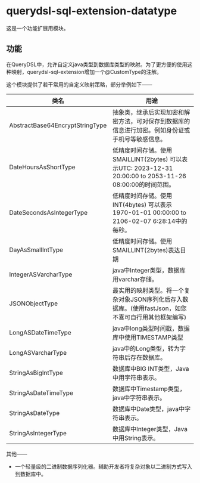 # querydsl-sql-extension-datatype



这是一个功能扩展用模块。

## 功能

在QueryDSL中，允许自定义java类型到数据库类型的映射。为了更方便的使用这种映射，querydsl-sql-extension增加一个@CustomType的注解。

这个模块提供了若干常用的自定义映射策略，部分举例如下——

| 类名                            | 用途                                                         |
| ------------------------------- | ------------------------------------------------------------ |
| AbstractBase64EncryptStringType | 抽象类，继承后实现加密和解密方法，可对保存到数据库的信息进行加密。例如身份证或手机号等敏感信息。 |
| DateHoursAsShortType            | 低精度时间存储。使用SMAILLINT(2bytes) 可以表示UTC: 2023-12-31 20:00:00 to 2053-11-26 08:00:00的时间范围。 |
| DateSecondsAsIntegerType        | 低精度时间存储。使用INT(4bytes) 可以表示1970-01-01 00:00:00 to 2106-02-07 6:28:14中的每秒。 |
| DayAsSmallIntType               | 低精度时间存储。使用SMAILLINT(2bytes)表达日期                |
| IntegerASVarcharType            | java中Integer类型，数据库用varchar存储。                     |
| JSONObjectType                  | 最实用的映射类型。将一个复杂对象JSON序列化后存入数据库。(使用fastJson，如您不喜可自行用其他框架编写) |
| LongASDateTimeType              | java中long类型时间戳，数据库中使用TIMESTAMP类型              |
| LongASVarcharType               | java中的Long类型，转为字符串后存在数据库。                   |
| StringAsBigIntType              | 数据库中BIG INT类型，Java中用字符串表示。                    |
| StringAsDateTimeType            | 数据库中Timestamp类型，java中字符串表示。                    |
| StringAsDateType                | 数据库中Date类型，java中字符串表示。                         |
| StringAsIntegerType             | 数据库中Integer类型，Java中用String表示。                    |

其他——

* 一个轻量级的二进制数据序列化器。辅助开发者将复杂对象以二进制方式写入到数据库中。



